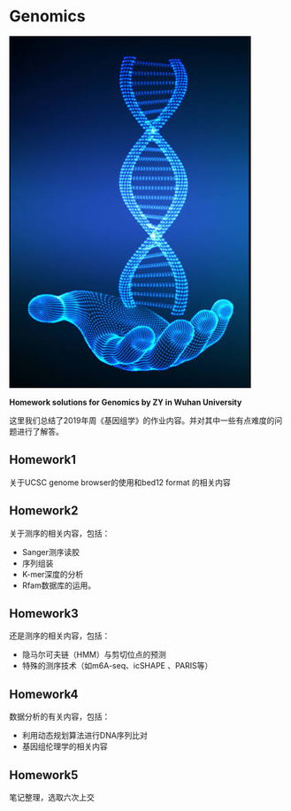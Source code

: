 # Genomics
![DNA in hand](.images\image-20200115004139547.png)

**Homework solutions for Genomics by ZY in Wuhan University**

这里我们总结了2019年周《基因组学》的作业内容。并对其中一些有点难度的问题进行了解答。

## Homework1

关于UCSC genome browser的使用和bed12 format 的相关内容

## Homework2

关于测序的相关内容，包括：

+ Sanger测序读胶
+ 序列组装
+ K-mer深度的分析
+ Rfam数据库的运用。

## Homework3

还是测序的相关内容，包括：

+ 隐马尔可夫链（HMM）与剪切位点的预测
+ 特殊的测序技术（如m6A-seq、icSHAPE 、PARIS等）

## Homework4

数据分析的有关内容，包括：

+ 利用动态规划算法进行DNA序列比对
+ 基因组伦理学的相关内容

## Homework5

笔记整理，选取六次上交